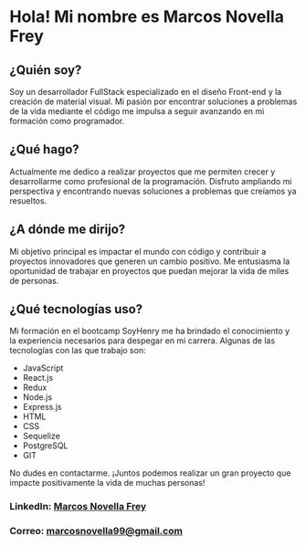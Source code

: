 # Hola! Mi nombre es Marcos Novella Frey

## ¿Quién soy?
Soy un desarrollador FullStack especializado en el diseño Front-end y la creación de material visual. Mi pasión por encontrar soluciones a problemas de la vida mediante el código me impulsa a seguir avanzando en mi formación como programador.

## ¿Qué hago?
Actualmente me dedico a realizar proyectos que me permiten crecer y desarrollarme como profesional de la programación. Disfruto ampliando mi perspectiva y encontrando nuevas soluciones a problemas que creíamos ya resueltos.

## ¿A dónde me dirijo?
Mi objetivo principal es impactar el mundo con código y contribuir a proyectos innovadores que generen un cambio positivo. Me entusiasma la oportunidad de trabajar en proyectos que puedan mejorar la vida de miles de personas.

## ¿Qué tecnologías uso?
Mi formación en el bootcamp SoyHenry me ha brindado el conocimiento y la experiencia necesarios para despegar en mi carrera. Algunas de las tecnologías con las que trabajo son:

- JavaScript
- React.js
- Redux
- Node.js
- Express.js
- HTML
- CSS
- Sequelize
- PostgreSQL
- GIT

No dudes en contactarme. ¡Juntos podemos realizar un gran proyecto que impacte positivamente la vida de muchas personas!

### LinkedIn: [Marcos Novella Frey](https://www.linkedin.com/in/marcos-novella-frey/)
### Correo: marcosnovella99@gmail.com
